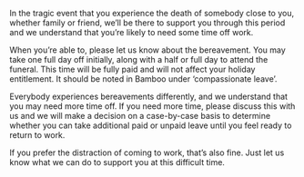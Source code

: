In the tragic event that you experience the death of somebody close to you, whether family or friend, we’ll be there to support you through this period and we understand that you’re likely to need some time off work.

When you’re able to, please let us know about the bereavement. You may take one full day off initially, along with a half or full day to attend the funeral. This time will be fully paid and will not affect your holiday entitlement. It should be noted in Bamboo under ‘compassionate leave’.

Everybody experiences bereavements differently, and we understand that you may need more time off. If you need more time, please discuss this with us and we will make a decision on a case-by-case basis to determine whether you can take additional paid or unpaid leave until you feel ready to return to work.

If you prefer the distraction of coming to work, that’s also fine. Just let us know what we can do to support you at this difficult time.